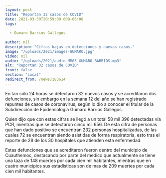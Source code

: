 ```yaml
---
layout: post
title: "Reportan 32 casos de COVID"
date: 2021-03-30T20:59:00.000-06:00
tags:
  
  - Gumaro Barrios Gallegos
  
author: nil
description: "Cifras bajas en detecciones y nuevos casos."
image: "/uploads/2021/images-GUMARO.jpg"
video: nil
audio: "/uploads/2021/audio-MM05_GUMARO_BARRIOS.mp3"
alt: "Reportan 32 casos de COVID"
front: false
section: "Local"
redirect_from: /news/183614
---
```


En tan sólo 24 horas se detectaron 32 nuevos casos y se acreditaron dos defunciones, sin embargo en la semana 12 del año se han registrado repuntes de casos de coronavirus, según lo dio a conocer el titular de la Subdirección de Epidemiología Gumaro Barrios Gallegos. 

Quien dijo que con estas cifras se llegó a un total 58 mil 396 detectadas vía PCR, mientras que se detectaron cinco mil 656. De esta cifra de personas que han dado positivo se encuentran 232 personas hospitalizadas, de las cuales 72 se encuentran siendo asistidas de forma respiratoria, esto tras el reporte de 28 de los 30 hospitales que atienden esta enfermedad.

Estas defunciones que se acreditaron fueron dentro del municipio de Cuauthemoc, destacando por parte del medico que actualmente se tiene una taza de 148 muertes por cada cien mil habitantes, mientras que en cuatro municipios sus estadísticas son de mas de 209 muertes por cada cien mil habitantes.